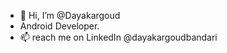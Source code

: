 - 👋 Hi, I’m @Dayakargoud
- Android Developer.
- 📫 reach me on LinkedIn @dayakargoudbandari


<!---
Dayakargoud/Dayakargoud is a ✨ special ✨ repository because its `README.md` (this file) appears on your GitHub profile.
You can click the Preview link to take a look at your changes.
--->
